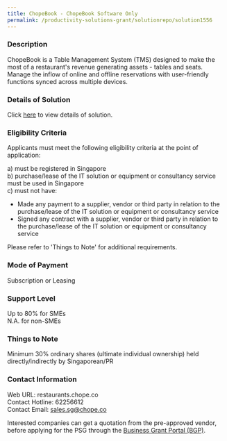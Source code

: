 ```yaml
---
title: ChopeBook - ChopeBook Software Only 
permalink: /productivity-solutions-grant/solutionrepo/solution1556
---
```


### Description

ChopeBook is a Table Management System (TMS) designed to make the most of a restaurant's revenue generating assets - tables and seats. Manage the inflow of online and offline reservations with user-friendly functions synced across multiple devices.

### Details of Solution

Click <a href='https://www.gobusiness.gov.sg/images/psg/Desensitised_ChopeBook_System_20200204_Annex_3_Part_1.pdf' target='_blank' rel='noopener'>here</a> to view details of solution.

### Eligibility Criteria

Applicants must meet the following eligibility criteria at the point of application:

a) must be registered in Singapore <br>
b) purchase/lease of the IT solution or equipment or consultancy service must be used in Singapore <br>
c) must not have:
- Made any payment to a supplier, vendor or third party in relation to the purchase/lease of the IT solution or equipment or consultancy service
- Signed any contract with a supplier, vendor or third party in relation to the purchase/lease of the IT solution or equipment or consultancy service

Please refer to 'Things to Note' for additional requirements.

### Mode of Payment
Subscription or Leasing

### Support Level
Up to 80% for SMEs <br>
N.A. for non-SMEs

### Things to Note
Minimum 30% ordinary shares (ultimate individual ownership) held directly/indirectly by Singaporean/PR

### Contact Information
Web URL: restaurants.chope.co <br>Contact Hotline: 62256612 <br>Contact Email: sales.sg@chope.co <br>

Interested companies can get a quotation from the pre-approved vendor, before applying for the PSG through the <a target='_blank' rel='noopener' href='https://www.businessgrants.gov.sg/'>Business Grant Portal (BGP)</a>.
